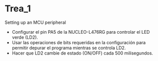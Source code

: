 # Trea_1
Setting up an MCU peripheral
- Configurar el pin PA5 de la NUCLEO-L476RG para controlar el LED verde (LD2).
- Usar las operaciones de bits requeridas en la configuración para permitir depurar el programa mientras se controla LD2.
- Hacer que LD2 cambie de estado (ON/OFF) cada 500 milisegundos.
